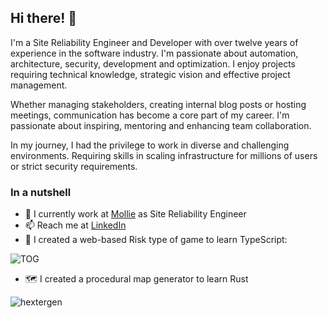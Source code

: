 ## Hi there! 👋

I'm a Site Reliability Engineer and Developer with over twelve years of experience in the software industry. I'm passionate about automation, architecture, security, development and optimization. I enjoy projects requiring technical knowledge, strategic vision and effective project management.

Whether managing stakeholders, creating internal blog posts or hosting meetings, communication has become a core part of my career. I'm passionate about inspiring, mentoring and enhancing team collaboration.

In my journey, I had the privilege to work in diverse and challenging environments. Requiring skills in scaling infrastructure for millions of users or strict security requirements.

### In a nutshell

- 🔭 I currently work at [Mollie](https://www.mollie.com/en) as Site Reliability Engineer
- 📫 Reach me at [LinkedIn](https://www.linkedin.com/in/gedurandvadas/)
- 🎴 I created a web-based Risk type of game to learn TypeScript:

![TOG](http://cdn.gedv.me/TOG/tog.gif)

- 🗺 I created a procedural map generator to learn Rust

![hextergen](http://cdn.gedv.me/hextergen/simulation/interaction_elevations.png)

